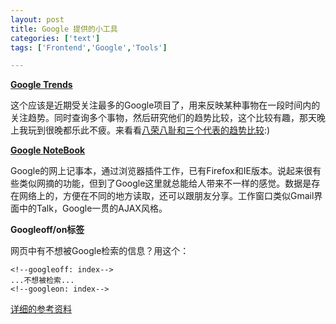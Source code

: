 ```yaml
---
layout: post
title: Google 提供的小工具
categories: ['text']
tags: ['Frontend','Google','Tools']

---
```


**[Google Trends](http://www.google.com/trends)**

这个应该是近期受关注最多的Google项目了，用来反映某种事物在一段时间内的关注趋势。同时查询多个事物，然后研究他们的趋势比较，这个比较有趣，那天晚上我玩到很晚都乐此不疲。来看看[八荣八耻和三个代表的趋势比较](http://google.com/trends?q=八荣八耻，三个代表&ctab=0&geo=all&date=all):)

**[Google NoteBook](http://www.google.com/notebook)**

Google的网上记事本，通过浏览器插件工作，已有Firefox和IE版本。说起来很有些类似网摘的功能，但到了Google这里就总能给人带来不一样的感觉。数据是存在网络上的，方便在不同的地方读取，还可以跟朋友分享。工作窗口类似Gmail界面中的Talk，Google一贯的AJAX风格。

**Googleoff/on标签**

网页中有不想被Google检索的信息？用这个：

	<!--googleoff: index-->
	...不想被检索...
	<!--googleon: index-->

[详细的参考资料](http://hlb.yichi.org/blog/2006/05/16/104)